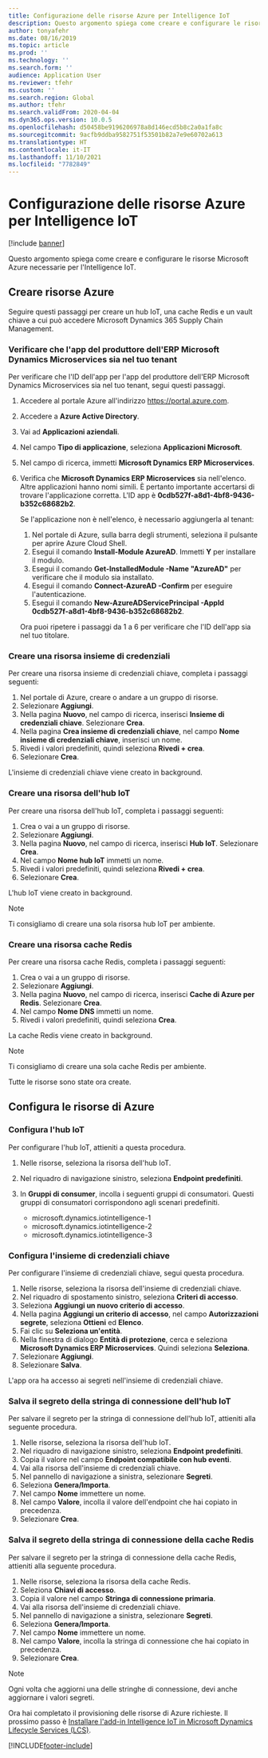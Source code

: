 ```yaml
---
title: Configurazione delle risorse Azure per Intelligence IoT
description: Questo argomento spiega come creare e configurare le risorse Microsoft Azure necessarie per l'Intelligence IoT.
author: tonyafehr
ms.date: 08/16/2019
ms.topic: article
ms.prod: ''
ms.technology: ''
ms.search.form: ''
audience: Application User
ms.reviewer: tfehr
ms.custom: ''
ms.search.region: Global
ms.author: tfehr
ms.search.validFrom: 2020-04-04
ms.dyn365.ops.version: 10.0.5
ms.openlocfilehash: d50458be9196206978a8d146ecd5b8c2a0a1fa8c
ms.sourcegitcommit: 9acfb9ddba9582751f53501b82a7e9e60702a613
ms.translationtype: HT
ms.contentlocale: it-IT
ms.lasthandoff: 11/10/2021
ms.locfileid: "7782849"
---
```

# <a name="set-up-azure-resources-for-iot-intelligence"></a>Configurazione delle risorse Azure per Intelligence IoT

[!include [banner](../../includes/banner.md)]

Questo argomento spiega come creare e configurare le risorse Microsoft Azure necessarie per l'Intelligence IoT.

## <a name="create-azure-resources"></a>Creare risorse Azure

Seguire questi passaggi per creare un hub IoT, una cache Redis e un vault chiave a cui può accedere Microsoft Dynamics 365 Supply Chain Management.

### <a name="verify-that-the-microsoft-dynamics-erp-microservices-first-party-app-id-is-in-your-tenant"></a>Verificare che l'app del produttore dell'ERP Microsoft Dynamics Microservices sia nel tuo tenant

Per verificare che l'ID dell'app per l'app del produttore dell'ERP Microsoft Dynamics Microservices sia nel tuo tenant, segui questi passaggi.

1. Accedere al portale Azure all'indirizzo <https://portal.azure.com>.
2. Accedere a **Azure Active Directory**.
3. Vai ad **Applicazioni aziendali**.
4. Nel campo **Tipo di applicazione**, seleziona **Applicazioni Microsoft**.
5. Nel campo di ricerca, immetti **Microsoft Dynamics ERP Microservices**.
6. Verifica che **Microsoft Dynamics ERP Microservices** sia nell'elenco. Altre applicazioni hanno nomi simili. È pertanto importante accertarsi di trovare l'applicazione corretta. L'ID app è **0cdb527f-a8d1-4bf8-9436-b352c68682b2**.

    Se l'applicazione non è nell'elenco, è necessario aggiungerla al tenant:

    1. Nel portale di Azure, sulla barra degli strumenti, seleziona il pulsante per aprire Azure Cloud Shell.
    2. Esegui il comando **Install-Module AzureAD**. Immetti **Y** per installare il modulo.
    3. Esegui il comando **Get-InstalledModule -Name "AzureAD"** per verificare che il modulo sia installato.
    4. Esegui il comando **Connect-AzureAD -Confirm** per eseguire l'autenticazione.
    5. Esegui il comando **New-AzureADServicePrincipal -AppId 0cdb527f-a8d1-4bf8-9436-b352c68682b2**.

    Ora puoi ripetere i passaggi da 1 a 6 per verificare che l'ID dell'app sia nel tuo titolare.

### <a name="create-a-key-vault-resource"></a>Creare una risorsa insieme di credenziali

Per creare una risorsa insieme di credenziali chiave, completa i passaggi seguenti:

1. Nel portale di Azure, creare o andare a un gruppo di risorse.
2. Selezionare **Aggiungi**.
3. Nella pagina **Nuovo**, nel campo di ricerca, inserisci **Insieme di credenziali chiave**. Selezionare **Crea**.
4. Nella pagina **Crea insieme di credenziali chiave**, nel campo **Nome insieme di credenziali chiave**, inserisci un nome.
5. Rivedi i valori predefiniti, quindi seleziona **Rivedi + crea**.
6. Selezionare **Crea**.

L'insieme di credenziali chiave viene creato in background.

### <a name="create-an-iot-hub-resource"></a>Creare una risorsa dell'hub IoT

Per creare una risorsa dell'hub IoT, completa i passaggi seguenti:

1. Crea o vai a un gruppo di risorse.
2. Selezionare **Aggiungi**.
3. Nella pagina **Nuovo**, nel campo di ricerca, inserisci **Hub IoT**. Selezionare **Crea**.
4. Nel campo **Nome hub IoT** immetti un nome.
5. Rivedi i valori predefiniti, quindi seleziona **Rivedi + crea**.
6. Selezionare **Crea**.

L'hub IoT viene creato in background.

> [!NOTE]
> Ti consigliamo di creare una sola risorsa hub IoT per ambiente.

### <a name="create-a-redis-cache-resource"></a>Creare una risorsa cache Redis

Per creare una risorsa cache Redis, completa i passaggi seguenti:

1. Crea o vai a un gruppo di risorse.
2. Selezionare **Aggiungi**.
3. Nella pagina **Nuovo**, nel campo di ricerca, inserisci **Cache di Azure per Redis**. Selezionare **Crea**.
4. Nel campo **Nome DNS** immetti un nome.
5. Rivedi i valori predefiniti, quindi seleziona **Crea**.

La cache Redis viene creato in background.

> [!NOTE]
> Ti consigliamo di creare una sola cache Redis per ambiente.

Tutte le risorse sono state ora create.

## <a name="configure-the-azure-resources"></a>Configura le risorse di Azure

### <a name="configure-the-iot-hub"></a>Configura l'hub IoT

Per configurare l'hub IoT, attieniti a questa procedura.

1. Nelle risorse, seleziona la risorsa dell'hub IoT.
2. Nel riquadro di navigazione sinistro, seleziona **Endpoint predefiniti**.
3. In **Gruppi di consumer**, incolla i seguenti gruppi di consumatori. Questi gruppi di consumatori corrispondono agli scenari predefiniti.

    + microsoft.dynamics.iotintelligence-1
    + microsoft.dynamics.iotintelligence-2
    + microsoft.dynamics.iotintelligence-3

### <a name="configure-the-key-vault"></a>Configura l'insieme di credenziali chiave

Per configurare l'insieme di credenziali chiave, segui questa procedura.

1. Nelle risorse, seleziona la risorsa dell'insieme di credenziali chiave.
2. Nel riquadro di spostamento sinistro, seleziona **Criteri di accesso**.
3. Seleziona **Aggiungi un nuovo criterio di accesso**.
4. Nella pagina **Aggiungi un criterio di accesso**, nel campo **Autorizzazioni segrete**, seleziona **Ottieni** ed **Elenco**.
5. Fai clic su **Seleziona un'entità**.
6. Nella finestra di dialogo **Entità di protezione**, cerca e seleziona **Microsoft Dynamics ERP Microservices**. Quindi seleziona **Seleziona**.
7. Selezionare **Aggiungi**.
8. Selezionare **Salva**.

L'app ora ha accesso ai segreti nell'insieme di credenziali chiave.

### <a name="save-the-iot-hub-connection-string-secret"></a>Salva il segreto della stringa di connessione dell'hub IoT

Per salvare il segreto per la stringa di connessione dell'hub IoT, attieniti alla seguente procedura.

1. Nelle risorse, seleziona la risorsa dell'hub IoT.
2. Nel riquadro di navigazione sinistro, seleziona **Endpoint predefiniti**.
3. Copia il valore nel campo **Endpoint compatibile con hub eventi**.
4. Vai alla risorsa dell'insieme di credenziali chiave.
5. Nel pannello di navigazione a sinistra, selezionare **Segreti**.
6. Seleziona **Genera/Importa**.
7. Nel campo **Nome** immettere un nome.
8. Nel campo **Valore**, incolla il valore dell'endpoint che hai copiato in precedenza.
9. Selezionare **Crea**.

### <a name="save-the-redis-cache-connection-string-secret"></a>Salva il segreto della stringa di connessione della cache Redis

Per salvare il segreto per la stringa di connessione della cache Redis, attieniti alla seguente procedura.

1. Nelle risorse, seleziona la risorsa della cache Redis.
2. Seleziona **Chiavi di accesso**.
3. Copia il valore nel campo **Stringa di connessione primaria**.
4. Vai alla risorsa dell'insieme di credenziali chiave.
5. Nel pannello di navigazione a sinistra, selezionare **Segreti**.
6. Seleziona **Genera/Importa**.
7. Nel campo **Nome** immettere un nome.
8. Nel campo **Valore**, incolla la stringa di connessione che hai copiato in precedenza.
9. Selezionare **Crea**.

> [!NOTE]
> Ogni volta che aggiorni una delle stringhe di connessione, devi anche aggiornare i valori segreti.

Ora hai completato il provisioning delle risorse di Azure richieste. Il prossimo passo è [Installare l'add-in Intelligence IoT in Microsoft Dynamics Lifecycle Services (LCS)](iot-lcs-setup.md).


[!INCLUDE[footer-include](../../includes/footer-banner.md)]
